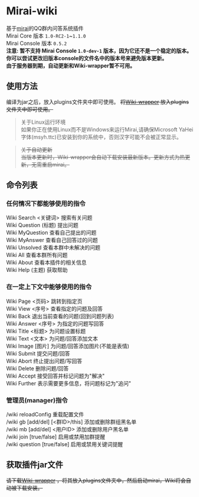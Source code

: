 # Mirai-wiki
基于[mirai](https://github.com/mamoe/mirai)的QQ群内问答系统插件  
Mirai Core 版本 `1.0-RC2-1`~`1.1.0`  
Mirai Console 版本 `0.5.2`  
**注意: 暂不支持 Mirai Console `1.0-dev-1` 版本，因为它还不是一个稳定的版本。你可以尝试更改旧版本console的文件名中的版本号来避免版本更新。**  
**由于服务器到期，自动更新和Wiki-wrapper暂不可用。**

## 使用方法
编译为jar之后，放入plugins文件夹中即可使用。
~~将[Wiki-wrapper](http://20bf488.nat123.cc:25547/download?app=wikiwrapper) 放入plugins文件夹中即可使用。~~

> 关于Linux运行环境  
> 如果你正在使用Linux而不是Windows来运行Mirai,请确保Microsoft YaHei字体(msyh.ttc)已安装到你的系统中，否则汉字可能不会被正常显示。  
  
> ~~关于自动更新  
> 当版本更新时，Wiki-wrapper会自动下载安装最新版本。更新方式为热更新，无需重启mirai。~~

## 命令列表
### 任何情况下都能够使用的指令
Wiki Search <关键词> 搜索有关问题  
Wiki Question (标题) 提出问题  
Wiki MyQuestion 查看自己提出的问题  
Wiki MyAnswer 查看自己回答过的问题  
Wiki Unsolved 查看本群中未解决的问题  
Wiki All 查看本群所有问题  
Wiki About 查看本插件的相关信息  
Wiki Help (主题) 获取帮助
### 在一定上下文中能够使用的指令
Wiki Page <页码> 跳转到指定页  
Wiki View <序号> 查看指定的问题及回答  
Wiki Back 退出当前查看的问题(回到问题列表)  
Wiki Answer <序号> 为指定的问题写回答  
Wiki Title <标题> 为问题设置标题  
Wiki Text <文本> 为问题/回答添加文本  
Wiki Image [图片] 为问题/回答添加图片(不能是表情)  
Wiki Submit 提交问题/回答  
Wiki Abort 终止提出问题/写回答  
Wiki Delete 删除问题/回答  
Wiki Accept 接受回答并标记问题为"解决"  
Wiki Further 表示需要更多信息，将问题标记为"追问"  
### 管理员(manager)指令
/wiki reloadConfig 重载配置文件  
/wiki gb [add/del] [<群ID>/this] 添加或删除群组黑名单  
/wiki mb [add/del] <用户ID> 添加或删除用户黑名单  
/wiki join [true/false] 启用或禁用加群提醒  
/wiki question [true/false] 启用或禁用关键词提醒

## 获取插件jar文件
~~请下载[Wiki-wrapper](http://20bf488.nat123.cc:25547/download?app=wikiwrapper) ，将其放入plugins文件夹中，然后启动mirai，Wiki将会自动被下载安装。~~
